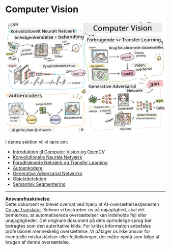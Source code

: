 <!--
CO_OP_TRANSLATOR_METADATA:
{
  "original_hash": "58a52f000089c1d8906a4daa4ab1169b",
  "translation_date": "2025-08-28T15:11:46+00:00",
  "source_file": "lessons/4-ComputerVision/README.md",
  "language_code": "da"
}
-->
# Computer Vision

![Oversigt over Computer Vision-indhold i en doodle](../../../../translated_images/ai-computervision.6506ebebac3fbf76cdb78989d7d3dfea87e88285c0feaade53aa7804a22b248f.da.png)

I denne sektion vil vi lære om:

* [Introduktion til Computer Vision og OpenCV](06-IntroCV/README.md)
* [Konvolutionelle Neurale Netværk](07-ConvNets/README.md)
* [Forudtrænede Netværk og Transfer Learning](08-TransferLearning/README.md) 
* [Autoenkodere](09-Autoencoders/README.md)
* [Generative Adversarial Networks](10-GANs/README.md)
* [Objektdetektion](11-ObjectDetection/README.md)
* [Semantisk Segmentering](12-Segmentation/README.md)

---

**Ansvarsfraskrivelse**:  
Dette dokument er blevet oversat ved hjælp af AI-oversættelsestjenesten [Co-op Translator](https://github.com/Azure/co-op-translator). Selvom vi bestræber os på nøjagtighed, skal det bemærkes, at automatiserede oversættelser kan indeholde fejl eller unøjagtigheder. Det originale dokument på dets oprindelige sprog bør betragtes som den autoritative kilde. For kritisk information anbefales professionel menneskelig oversættelse. Vi påtager os ikke ansvar for eventuelle misforståelser eller fejltolkninger, der måtte opstå som følge af brugen af denne oversættelse.